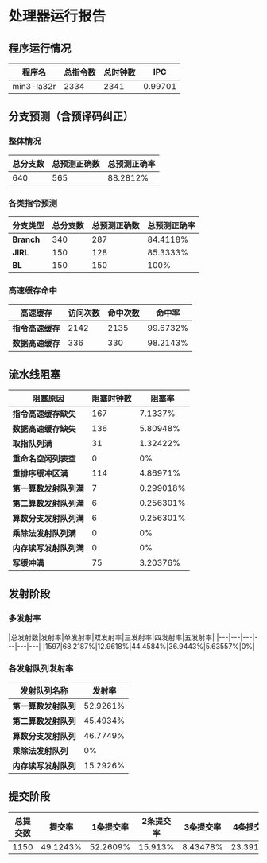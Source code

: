 # 处理器运行报告
## 程序运行情况
|程序名|总指令数|总时钟数|IPC|
|---|---|---|---|
|min3-la32r|2334|2341|0.99701|

## 分支预测（含预译码纠正）
### 整体情况
|总分支数|总预测正确数|总预测正确率|
|---|---|---|
|640|565|88.2812%|

### 各类指令预测
|分支类型|总分支数|总预测正确数|总预测正确率|
|---|---|---|---|
|**Branch**| 340 | 287 | 84.4118%|
|**JIRL**| 150 | 128 | 85.3333%|
|**BL**| 150 | 150 | 100%|

### 高速缓存命中
|高速缓存|访问次数|命中次数|命中率|
|---|---|---|---|
|**指令高速缓存**| 2142 | 2135 | 99.6732%|
|**数据高速缓存**| 336 | 330 | 98.2143%|
## 流水线阻塞
|阻塞原因|阻塞时钟数|阻塞率|
|---|---|---|
|**指令高速缓存缺失**| 167 | 7.1337%|
|**数据高速缓存缺失**| 136 | 5.80948%|
|**取指队列满**| 31 | 1.32422%|
|**重命名空闲列表空**|0 | 0%|
|**重排序缓冲区满**|114 | 4.86971%|
|**第一算数发射队列满**|7 | 0.299018%|
|**第二算数发射队列满**|6 | 0.256301%|
|**算数分支发射队列满**|6 | 0.256301%|
|**乘除法发射队列满**|0 | 0%|
|**内存读写发射队列满**|0 | 0%|
|**写缓冲满**|75 | 3.20376%|

## 发射阶段
### 多发射率
|总发射数|发射率|单发射率|双发射率|三发射率|四发射率|五发射率|
|---|---|---|---|---|---|
|1597|68.2187%|12.9618%|44.4584%|36.9443%|5.63557%|0%|

### 各发射队列发射率
|发射队列名称|发射率|
|---|---|
|**第一算数发射队列**|52.9261%|
|**第二算数发射队列**|45.4934%|
|**算数分支发射队列**|46.7749%|
|**乘除法发射队列**|0%|
|**内存读写发射队列**|15.2926%|

## 提交阶段
|总提交数|提交率|1条提交率|2条提交率|3条提交率|4条提交率|
|---|---|---|---|---|---|
|1150|49.1243%|52.2609%|15.913%|8.43478%|23.3913%|
